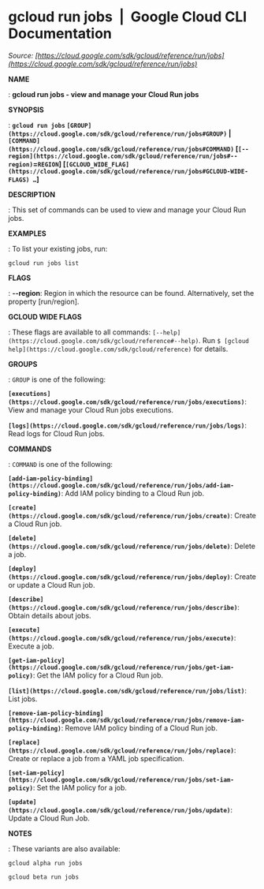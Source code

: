 # gcloud run jobs  |  Google Cloud CLI Documentation

*Source: [https://cloud.google.com/sdk/gcloud/reference/run/jobs](https://cloud.google.com/sdk/gcloud/reference/run/jobs)*

**NAME**

: **gcloud run jobs - view and manage your Cloud Run jobs**

**SYNOPSIS**

: **`gcloud run jobs` `[GROUP](https://cloud.google.com/sdk/gcloud/reference/run/jobs#GROUP)` | `[COMMAND](https://cloud.google.com/sdk/gcloud/reference/run/jobs#COMMAND)` [`[--region](https://cloud.google.com/sdk/gcloud/reference/run/jobs#--region)`=`REGION`] [`[GCLOUD_WIDE_FLAG](https://cloud.google.com/sdk/gcloud/reference/run/jobs#GCLOUD-WIDE-FLAGS) …`]**

**DESCRIPTION**

: This set of commands can be used to view and manage your Cloud Run jobs.

**EXAMPLES**

: To list your existing jobs, run:

```
gcloud run jobs list
```

**FLAGS**

: **--region**:
Region in which the resource can be found. Alternatively, set the property
[run/region].

**GCLOUD WIDE FLAGS**

: These flags are available to all commands: `[--help](https://cloud.google.com/sdk/gcloud/reference#--help)`.
Run `$ [gcloud help](https://cloud.google.com/sdk/gcloud/reference)` for details.

**GROUPS**

: ``GROUP`` is one of the following:

**`[executions](https://cloud.google.com/sdk/gcloud/reference/run/jobs/executions)`**:
View and manage your Cloud Run jobs executions.

**`[logs](https://cloud.google.com/sdk/gcloud/reference/run/jobs/logs)`**:
Read logs for Cloud Run jobs.

**COMMANDS**

: ``COMMAND`` is one of the following:

**`[add-iam-policy-binding](https://cloud.google.com/sdk/gcloud/reference/run/jobs/add-iam-policy-binding)`**:
Add IAM policy binding to a Cloud Run job.

**`[create](https://cloud.google.com/sdk/gcloud/reference/run/jobs/create)`**:
Create a Cloud Run job.

**`[delete](https://cloud.google.com/sdk/gcloud/reference/run/jobs/delete)`**:
Delete a job.

**`[deploy](https://cloud.google.com/sdk/gcloud/reference/run/jobs/deploy)`**:
Create or update a Cloud Run job.

**`[describe](https://cloud.google.com/sdk/gcloud/reference/run/jobs/describe)`**:
Obtain details about jobs.

**`[execute](https://cloud.google.com/sdk/gcloud/reference/run/jobs/execute)`**:
Execute a job.

**`[get-iam-policy](https://cloud.google.com/sdk/gcloud/reference/run/jobs/get-iam-policy)`**:
Get the IAM policy for a Cloud Run job.

**`[list](https://cloud.google.com/sdk/gcloud/reference/run/jobs/list)`**:
List jobs.

**`[remove-iam-policy-binding](https://cloud.google.com/sdk/gcloud/reference/run/jobs/remove-iam-policy-binding)`**:
Remove IAM policy binding of a Cloud Run job.

**`[replace](https://cloud.google.com/sdk/gcloud/reference/run/jobs/replace)`**:
Create or replace a job from a YAML job specification.

**`[set-iam-policy](https://cloud.google.com/sdk/gcloud/reference/run/jobs/set-iam-policy)`**:
Set the IAM policy for a job.

**`[update](https://cloud.google.com/sdk/gcloud/reference/run/jobs/update)`**:
Update a Cloud Run Job.

**NOTES**

: These variants are also available:

```
gcloud alpha run jobs
```

```
gcloud beta run jobs
```